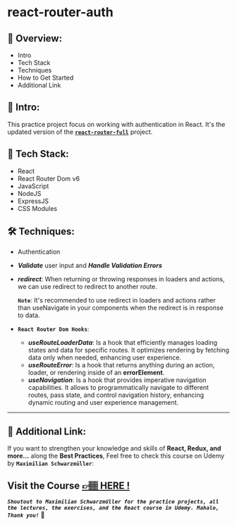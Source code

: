 # react-router-auth

## 📣 Overview:

- Intro
- Tech Stack
- Techniques
- How to Get Started
- Additional Link

## 🔎 Intro:

This practice project focus on working with authentication in React.
It's the updated version of the [**`react-router-full`**](https://github.com/Chen-Abudi/react-router-full) project.

## 🧰 Tech Stack:

- React
- React Router Dom v6
- JavaScript
- NodeJS
- ExpressJS
- CSS Modules

## 🛠️ Techniques:

- Authentication
- **_Validate_** user input and **_Handle Validation Errors_**
- **_redirect_**: When returning or throwing responses in loaders and actions, we can use redirect to redirect to another route.

  **`Note`**: It's recommended to use redirect in loaders and actions rather than useNavigate in your components when the redirect is in response to data.

- **`React Router Dom Hooks`**:

  - **_useRouteLoaderData_**: Is a hook that efficiently manages loading states and data for specific routes. It optimizes rendering by fetching data only when needed, enhancing user experience.
  - **_useRouteError_**: Is a hook that returns anything during an action, loader, or rendering inside of an **errorElement**.
  - **_useNavigation_**: Is a hook that provides imperative navigation capabilities. It allows to programmatically navigate to different routes, pass state, and control navigation history, enhancing dynamic routing and user experience management.

---

## 🔗 Additional Link:

If you want to strengthen your knowledge and skills of **React, Redux, and more...** along the **Best Practices**, Feel free to check this course on Udemy by **`Maximilian Schwarzmüller`**:

## Visit the Course [&#128073;&#127997; **HERE !**](https://www.udemy.com/course/react-the-complete-guide-incl-redux/)

**_`Shoutout to Maximilian Schwarzmüller for the practice projects, all the lectures, the exercises, and the React course in Udemy. Mahalo, Thank you!`_** 🌺
